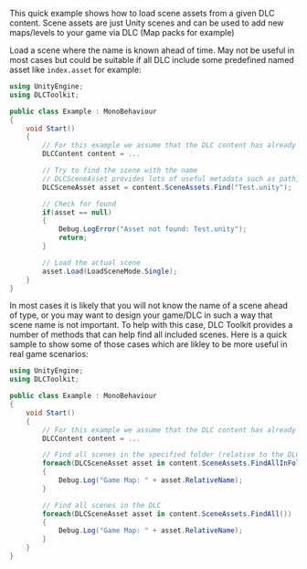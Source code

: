 ﻿This quick example shows how to load scene assets from a given DLC content.
Scene assets are just Unity scenes and can be used to add new maps/levels to your game via DLC (Map packs for example)

Load a scene where the name is known ahead of time. May not be useful in most cases but could be suitable if all DLC include some predefined named asset like `index.asset` for example:

```cs
using UnityEngine;
using DLCToolkit;

public class Example : MonoBehaviour
{
	void Start()
	{
		// For this example we assume that the DLC content has already been loaded
		DLCContent content = ...

		// Try to find the scene with the name
		// DLCSceneAsset provides lots of useful metadata such as path, extension, type and more
		DLCSceneAsset asset = content.SceneAssets.Find("Test.unity");

		// Check for found
		if(asset == null)
		{
			Debug.LogError("Asset not found: Test.unity");
			return;
		}

		// Load the actual scene
		asset.Load(LoadSceneMode.Single);
	}
}
```

In most cases it is likely that you will not know the name of a scene ahead of type, or you may want to design your game/DLC in such a way that scene name is not important. 
To help with this case, DLC Toolkit provides a number of methods that can help find all included scenes.
Here is a quick sample to show some of those cases which are likley to be more useful in real game scenarios:

```cs
using UnityEngine;
using DLCToolkit;

public class Example : MonoBehaviour
{
	void Start()
	{
		// For this example we assume that the DLC content has already been loaded
		DLCContent content = ...

		// Find all scenes in the specified folder (relative to the DLC root folder)
		foreach(DLCSceneAsset asset in content.SceneAssets.FindAllInFolder("Scenes/Maps"))
		{
			Debug.Log("Game Map: " + asset.RelativeName);
		}

		// Find all scenes in the DLC
		foreach(DLCSceneAsset asset in content.SceneAssets.FindAll())
		{
			Debug.Log("Game Map: " + asset.RelativeName);
		}
	}
}
```